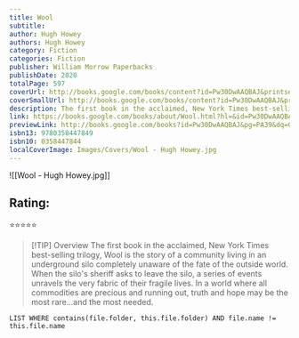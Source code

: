 ```yaml
---
title: Wool
subtitle: 
author: Hugh Howey
authors: Hugh Howey
category: Fiction
categories: Fiction
publisher: William Morrow Paperbacks
publishDate: 2020
totalPage: 597
coverUrl: http://books.google.com/books/content?id=Pw30DwAAQBAJ&printsec=frontcover&img=1&zoom=1&edge=curl&source=gbs_api
coverSmallUrl: http://books.google.com/books/content?id=Pw30DwAAQBAJ&printsec=frontcover&img=1&zoom=5&edge=curl&source=gbs_api
description: The first book in the acclaimed, New York Times best-selling trilogy, Wool is the story of a community living in an underground silo completely unaware of the fate of the outside world. When the silo's sheriff asks to leave the silo, a series of events unravels the very fabric of their fragile lives. In a world where all commodities are precious and running out, truth and hope may be the most rare...and the most needed.
link: https://books.google.com/books/about/Wool.html?hl=&id=Pw30DwAAQBAJ
previewLink: http://books.google.com/books?id=Pw30DwAAQBAJ&pg=PA39&dq=0358447844&hl=&as_pt=BOOKS&cd=2&source=gbs_api
isbn13: 9780358447849
isbn10: 0358447844
localCoverImage: Images/Covers/Wool - Hugh Howey.jpg
---
```

![[Wool - Hugh Howey.jpg]]
## Rating:
⭐⭐⭐⭐⭐

>[!TIP] Overview
>The first book in the acclaimed, New York Times best-selling trilogy, Wool is the story of a community living in an underground silo completely unaware of the fate of the outside world. When the silo's sheriff asks to leave the silo, a series of events unravels the very fabric of their fragile lives. In a world where all commodities are precious and running out, truth and hope may be the most rare...and the most needed.

```dataview
LIST WHERE contains(file.folder, this.file.folder) AND file.name != this.file.name
```